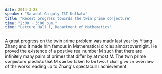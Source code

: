 ```yaml
---
date: 2014-3-28
speaker: "Satadal Ganguly ISI Kolkata"
title: "Recent progress towards the twin prime conjecture"
time: "2:00 - 3:00 p.m." 
time: "Lecture Hall I, Department of Mathematics"
---
```

A great progress on the twin prime problem was made last year by
Yitang Zhang and it made him famous in Mathematical circles almost
overnight. He proved the existence of a positive real number M such that
there are infinitely many pairs of primes that differ by at most M. The
twin
prime conjecture predicts that M can be taken to be two. I shall give an
overview of the works leading up to Zhang's spectacular achievement.
